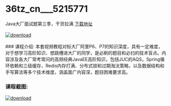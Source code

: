# 36tz_cn___5215771
Java大厂面试题第三季，干货拉满
[下载地址](http://www.36tz.cn/article/5215771 "下载地址")
<br/></br>[![download](http://36tz.cn/muke_img/2020_10_2-61.png "下载地址")](http://www.36tz.cn/article/5215771 "下载地址")
<br/></br>### 课程介绍:
本套视频教程对标大厂阿里P6、P7的知识深度，具有一定难度，对于想学习高阶知识、想跳槽进大厂的同学，是必刷的题目和必扫的技术盲点。内容涉及各大厂常考常问的高频经典JavaEE高阶知识，包括JUC的AQS，Spring循环依赖和三级缓存，Redis内存打满、分布式锁和过期淘汰策略，以及数据结构和手写算法等多个技术维度，涵盖面广内容深，题目困难要求高。

### 课程截图:
[![download](http://36tz.cn/muke_img/2020_10_1-65.png "下载地址")](http://www.36tz.cn/article/5215771 "下载地址")

